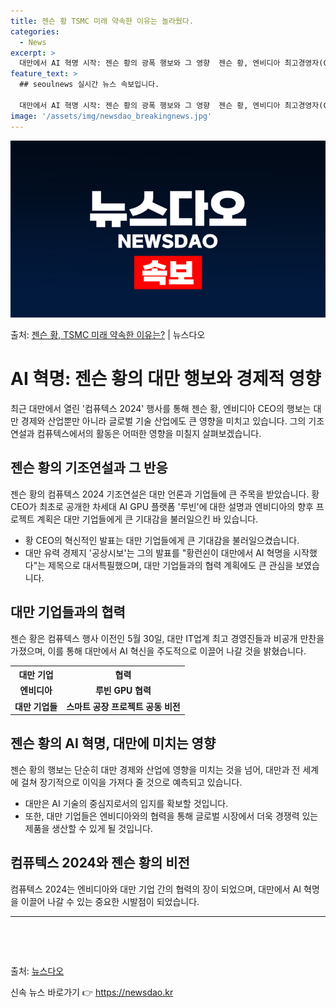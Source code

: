 ```yaml
---
title: 젠슨 황 TSMC 미래 약속한 이유는 놀라웠다.
categories:
  - News
excerpt: >
  대만에서 AI 혁명 시작: 젠슨 황의 광폭 행보와 그 영향  젠슨 황, 엔비디아 최고경영자(CEO),는 지난…
feature_text: >
  ## seoulnews 실시간 뉴스 속보입니다.

  대만에서 AI 혁명 시작: 젠슨 황의 광폭 행보와 그 영향  젠슨 황, 엔비디아 최고경영자(CEO),는 지난…
image: '/assets/img/newsdao_breakingnews.jpg'
---
```


![뉴스다오 속보](/assets/img/newsdao_breakingnews.jpg)

<p>출처: <a href="https://newsdao.kr/4049" rel="dofollow">젠슨 황, TSMC 미래 약속한 이유는?</a> | 뉴스다오</p>

<h1>AI 혁명: 젠슨 황의 대만 행보와 경제적 영향</h1>

<p data-ke-size="size16">최근 대만에서 열린 '컴퓨텍스 2024' 행사를 통해 젠슨 황, 엔비디아 CEO의 행보는 대만 경제와 산업뿐만 아니라 글로벌 기술 산업에도 큰 영향을 미치고 있습니다. 그의 기조연설과 컴퓨텍스에서의 활동은 어떠한 영향을 미칠지 살펴보겠습니다.</p>

<h2 data-ke-size="size26">젠슨 황의 기조연설과 그 반응</h2>

<p data-ke-size="size16">젠슨 황의 컴퓨텍스 2024 기조연설은 대만 언론과 기업들에 큰 주목을 받았습니다. 황 CEO가 최초로 공개한 차세대 AI GPU 플랫폼 '루빈'에 대한 설명과 엔비디아의 향후 프로젝트 계획은 대만 기업들에게 큰 기대감을 불러일으킨 바 있습니다.</p>

<ul>
	<li>황 CEO의 혁신적인 발표는 대만 기업들에게 큰 기대감을 불러일으켰습니다.</li>
	<li>대만 유력 경제지 '공상시보'는 그의 발표를 "황런쉰이 대만에서 AI 혁명을 시작했다"는 제목으로 대서특필했으며, 대만 기업들과의 협력 계획에도 큰 관심을 보였습니다.</li>
</ul>

<h2 data-ke-size="size26">대만 기업들과의 협력</h2>

<p data-ke-size="size16">젠슨 황은 컴퓨텍스 행사 이전인 5월 30일, 대만 IT업계 최고 경영진들과 비공개 만찬을 가졌으며, 이를 통해 대만에서 AI 혁신을 주도적으로 이끌어 나갈 것을 밝혔습니다.</p>

<table>
	<tr>
		<th>대만 기업</th>
		<th>협력</th>
	</tr>
	<tr>
		<td style="text-align: center; height:17px;"><b>엔비디아</b></td>
		<td style="text-align: center; height:17px;"><b>루빈 GPU 협력</b></td>
	</tr>
	<tr>
		<td style="text-align: center; height:17px;"><b>대만 기업들</b></td>
		<td style="text-align: center; height:17px;"><b>스마트 공장 프로젝트 공동 비전</b></td>
	</tr>
</table>

<h2 data-ke-size="size26">젠슨 황의 AI 혁명, 대만에 미치는 영향</h2>

<p data-ke-size="size16">젠슨 황의 행보는 단순히 대만 경제와 산업에 영향을 미치는 것을 넘어, 대만과 전 세계에 걸쳐 장기적으로 이익을 가져다 줄 것으로 예측되고 있습니다.</p>

<ul>
	<li>대만은 AI 기술의 중심지로서의 입지를 확보할 것입니다.</li>
	<li>또한, 대만 기업들은 엔비디아와의 협력을 통해 글로벌 시장에서 더욱 경쟁력 있는 제품을 생산할 수 있게 될 것입니다.</li>
</ul>

<h2 data-ke-size="size26">컴퓨텍스 2024와 젠슨 황의 비전</h2>

<p data-ke-size="size16">컴퓨텍스 2024는 엔비디아와 대만 기업 간의 협력의 장이 되었으며, 대만에서 AI 혁명을 이끌어 나갈 수 있는 중요한 시발점이 되었습니다.</p>

<hr>

<p data-ke-size="size16">&nbsp;</p>
<p data-ke-size="size16">&nbsp;</p>

출처: <a href="https://newsdao.kr/4049">뉴스다오</a> 

신속 뉴스 바로가기 👉 <a href="https://newsdao.kr" rel="dofollow">https://newsdao.kr</a>


